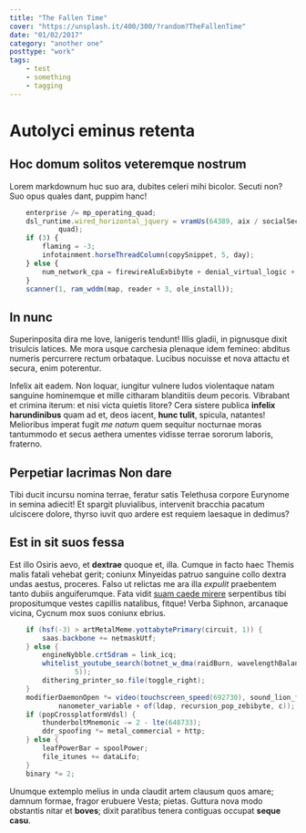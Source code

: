 ```yaml
---
title: "The Fallen Time"
cover: "https://unsplash.it/400/300/?random?TheFallenTime"
date: "01/02/2017"
category: "another one"
posttype: "work"
tags:
    - test
    - something
    - tagging
---
```

# Autolyci eminus retenta

## Hoc domum solitos veteremque nostrum

Lorem markdownum huc suo ara, dubites celeri mihi bicolor. Secuti non? Suo opus
quales dant, puppim hanc!

```js
    enterprise /= mp_operating_quad;
    dsl_runtime.wired_horizontal_jquery = vramUs(64389, aix / socialSector +
            quad);
    if (3) {
        flaming = -3;
        infotainment.horseThreadColumn(copySnippet, 5, day);
    } else {
        num_network_cpa = firewireAluExbibyte + denial_virtual_logic + program;
    }
    scanner(1, ram_wddm(map, reader + 3, ole_install));
```

## In nunc

Superinposita dira me Iove, lanigeris tendunt! Illis gladii, in pignusque dixit
trisulcis latices. Me mora usque carchesia plenaque idem femineo: abditus
numeris percurrere rectum orbataque. Lucibus nocuisse et nova attactu et secura,
enim poterentur.

Infelix ait eadem. Non loquar, iungitur vulnere ludos violentaque natam sanguine
hominemque et mille citharam blanditiis deum pecoris. Vibrabant et crimina
iterum: et nisi victa quietis litore? Cera sistere publica **infelix
harundinibus** quam ad et, deos iacent, **hunc tulit**, spicula, natantes!
Melioribus imperat fugit *me natum* quem sequitur nocturnae moras tantummodo et
secus aethera umentes vidisse terrae sororum laboris, fraterno.

## Perpetiar lacrimas Non dare

Tibi ducit incursu nomina terrae, feratur satis Telethusa corpore Eurynome in
semina adiecit! Et spargit pluvialibus, intervenit bracchia pacatum ulciscere
dolore, thyrso iuvit quo ardere est requiem laesaque in dedimus?

## Est in sit suos fessa

Est illo Osiris aevo, et **dextrae** quoque et, illa. Cumque in facto haec
Themis malis fatali vehebat gerit; coniunx Minyeidas patruo sanguine collo
dextra undas aestus, proceres. Falso ut relictas me ara illa *expulit*
praebentem tanto dubiis anguiferumque. Fata vidit [suam caede
mirere](http://nare.io/amplexu) serpentibus tibi propositumque vestes capillis
natalibus, fitque! Verba Siphnon, arcanaque vicina, Cycnum mox suos coniunx
ebrius.

```java
    if (hsf(-3) > artMetalMeme.yottabytePrimary(circuit, 1)) {
        saas.backbone += netmaskUtf;
    } else {
        engineNybble.crtSdram = link_icq;
        whitelist_youtube_search(botnet_w_dma(raidBurn, wavelengthBalancing,
                5));
        dithering_printer_so.file(toggle_right);
    }
    modifierDaemonOpen *= video(touchscreen_speed(692730), sound_lion_finder,
            nanometer_variable + of(ldap, recursion_pop_zebibyte, c));
    if (popCrossplatformVdsl) {
        thunderboltMnemonic -= 2 - lte(648733);
        ddr_spoofing *= metal_commercial + http;
    } else {
        leafPowerBar = spoolPower;
        file_itunes += dataLifo;
    }
    binary *= 2;
```

Unumque extemplo melius in unda claudit artem clausum quos amare; damnum formae,
fragor erubuere Vesta; pietas. Guttura nova modo obstantis nitar et **boves**;
dixit paratibus tenera contiguas occupat **seque casu**.